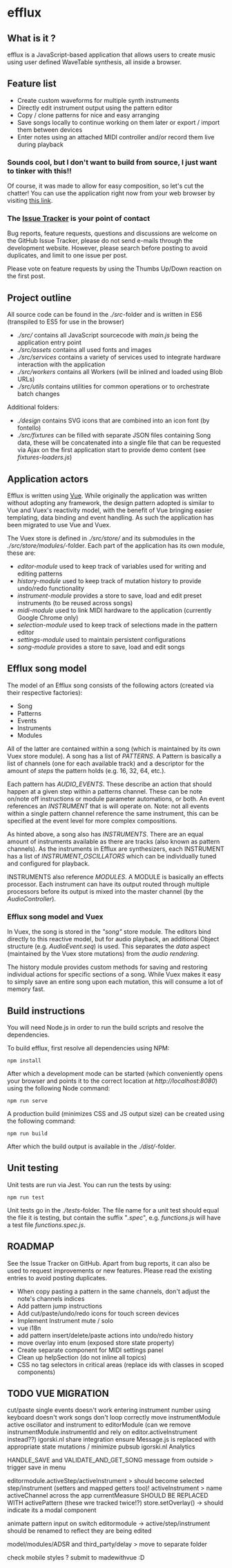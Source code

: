# efflux

## What is it ?

efflux is a JavaScript-based application that allows users to create music using user defined
WaveTable synthesis, all inside a browser.

## Feature list

- Create custom waveforms for multiple synth instruments
- Directly edit instrument output using the pattern editor
- Copy / clone patterns for nice and easy arranging
- Save songs locally to continue working on them later or export / import them between devices
- Enter notes using an attached MIDI controller and/or record them live during playback

### Sounds cool, but I don't want to build from source, I just want to tinker with this!!

Of course, it was made to allow for easy composition, so let's cut the chatter!
You can use the application right now from  your web browser by visiting [this link](https://www.igorski.nl/experiment/efflux).

### The [Issue Tracker](https://github.com/igorski/efflux-tracker/issues?q=is%3Aissue+is%3Aopen+sort%3Aupdated-desc) is your point of contact

Bug reports, feature requests, questions and discussions are welcome on the GitHub Issue Tracker, please do not send
e-mails through the development website. However, please search before posting to avoid duplicates, and limit to one
issue per post.

Please vote on feature requests by using the Thumbs Up/Down reaction on the first post.

## Project outline

All source code can be found in the _./src_-folder and is written in ES6 (transpiled to ES5 for use in the browser)

 * _./src/_ contains all JavaScript sourcecode with _main.js_ being the application entry point
 * _./src/assets_ contains all used fonts and images
 * _./src/services_ contains a variety of services used to integrate hardware interaction with the application
 * _./src/workers_ contains all Workers (will be inlined and loaded using Blob URLs) 
 * _./src/utils_ contains utilities for common operations or to orchestrate batch changes

Additional folders:

 * _./design_ contains SVG icons that are combined into an icon font (by fontello)
 * _./src/fixtures_ can be filled with separate JSON files containing Song data, these will be concatenated into
   a single file that can be requested via Ajax on the first application start to provide demo content
   (see _fixtures-loaders.js_)
 
## Application actors

Efflux is written using [Vue](https://vuejs.org). While originally the application was written without adopting any
framework, the design pattern adopted is similar to Vue and Vuex's reactivity model, with the benefit of Vue bringing
easier templating, data binding and event handling. As such the application has been migrated to use Vue and Vuex.

The Vuex store is defined in _./src/store/_ and its submodules in the _./src/store/modules/_-folder. Each part of
the application has its own module, these are:

 * _editor-module_ used to keep track of variables used for writing and editing patterns
 * _history-module_ used to keep track of mutation history to provide undo/redo functionality
 * _instrument-module_ provides a store to save, load and edit preset instruments (to be reused across songs)
 * _midi-module_ used to link MIDI hardware to the application (currently Google Chrome only)
 * _selection-module_ used to keep track of selections made in the pattern editor
 * _settings-module_ used to maintain persistent configurations
 * _song-module_ provides a store to save, load and edit songs
    
## Efflux song model

The model of an Efflux song consists of the following actors (created via their respective factories):

 * Song
 * Patterns
 * Events
 * Instruments
 * Modules
 
All of the latter are contained within a song (which is maintained by its own Vuex store module). A song has a list
of _PATTERNS_. A Pattern is basically a list of channels (one for each available track) and a descriptor for the amount
of _steps_ the pattern holds (e.g. 16, 32, 64, etc.).

Each pattern has _AUDIO_EVENTS_. These describe an action that should happen at a given step within a patterns
channel. These can be note on/note off instructions or module parameter automations, or both. An event references
an _INSTRUMENT_ that is will operate on. Note: not all events within a single pattern channel reference the
same instrument, this can be specified at the event level for more complex compositions.

As hinted above, a song also has _INSTRUMENTS_. There are an equal amount of instruments available as there are tracks
(also known as pattern channels). As the instruments in Efflux are synthesizers, each INSTRUMENT has a list of
_INSTRUMENT_OSCILLATORS_ which can be individually tuned and configured for playback.

INSTRUMENTS also reference _MODULES_. A MODULE is basically an effects processor. Each instrument can have its output
routed through multiple processors before its output is mixed into the master channel (by the _AudioController_).

### Efflux song model and Vuex

In Vuex, the song is stored in the _"song"_ store module. The editors bind directly to this reactive model, but for
audio playback, an additional Object structure (e.g. _AudioEvent.seq_) is used. This separates the _data_ aspect (maintained
by the Vuex store mutations) from the _audio rendering_.

The history module provides custom methods for saving and restoring individual actions for specific sections of a song.
While Vuex makes it easy to simply save an entire song upon each mutation, this will consume a lot of memory fast.
 
## Build instructions

You will need Node.js in order to run the build scripts and resolve the dependencies.

To build efflux, first resolve all dependencies using NPM:

```
npm install
```
 
After which a development mode can be started (which conveniently opens your browser and points it to the correct
location at _http://localhost:8080_) using the following Node command:

```
npm run serve
``` 

A production build (minimizes CSS and JS output size) can be created using the following command:

```
npm run build
``` 

After which the build output is available in the _./dist/_-folder.
 
## Unit testing

Unit tests are run via Jest. You can run the tests by using:

```
npm run test
``` 

Unit tests go in the _./tests_-folder. The file name for a unit test should equal the file it is testing, but contain
the suffix "_.spec_", e.g. _functions.js_ will have a test file _functions.spec.js_.

## ROADMAP

See the Issue Tracker on GitHub. Apart from bug reports, it can also be used to request improvements or new features.
Please read the existing entries to avoid posting duplicates.

 * When copy pasting a pattern in the same channels, don't adjust the note's channels indices
 * Add pattern jump instructions
 * Add cut/paste/undo/redo icons for touch screen devices
 * Implement Instrument mute / solo
 * vue i18n
 * add pattern insert/delete/paste actions into undo/redo history
 * move overlay into enum (exposed store state property)
 * Create separate component for MIDI settings panel
 * Clean up helpSection (do not inline all topics)
 * CSS no tag selectors in critical areas (replace ids with classes in scoped components)

## TODO VUE MIGRATION

cut/paste single events doesn't work
entering instrument number using keyboard doesn't work
songs don't loop correctly
move instrumentModule active oscillator and instrument to editorModule (can we remove instrumentModule.instrumentId and rely on editor.activeInstrument instead??)
igorski.nl share integration
ensure Message.js is replaced with appropriate state mutations / minimize pubsub
igorski.nl Analytics

HANDLE_SAVE and VALIDATE_AND_GET_SONG message from outside > trigger save in menu

editormodule.activeStep/activeInstrument > should become selected step/instrument (setters and mapped getters too)!
activeInstrument > name activeChannel across the app
currentMeasure SHOULD BE REPLACED WITH activePattern (these wre tracked twice!?)
store.setOverlay() -> should indicate its a modal component

animate pattern input on switch
editormodule -> active/step/instrument should be renamed to reflect they are being edited

model/modules/ADSR and third_party/delay > move to separate folder

check mobile styles ?
submit to madewithvue :D
